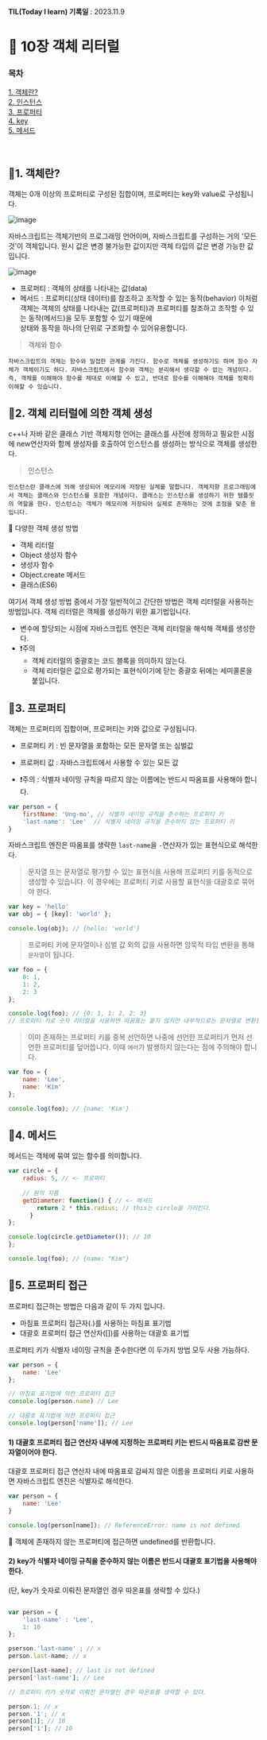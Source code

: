 **TIL(Today I learn) 기록일** : 2023.11.9

# 💼 10장 객체 리터럴 

### 목차

[1. 객체란?](#1-객체란?)   
[2. 인스턴스](#2-객체-리터럴에-의한-객체-생성)   
[3. 프로퍼티](#3-프로퍼티)   
[4. key](#4-메서드)      
[5. 메서드](#5-프로퍼티-접근)   

<br>

## 🥎1. 객체란?

객체는 0개 이상의 프로퍼티로 구성된 집합이며, 프로퍼티는 key와 value로 구성됩니다.

![image](https://user-images.githubusercontent.com/76567238/207200428-1a753d7b-3f9c-44a0-bf7f-e0621bc0ab49.png)


자바스크립트는 객체기반의 프로그래밍 언어이며, 자바스크립트를 구성하는 거의 '모든 것'이 객체입니다.
원시 값은 변경 불가능한 값이지만 객체 타입의 값은 변경 가능한 값입니다.

![image](https://user-images.githubusercontent.com/76567238/207203743-5568aeb3-3faf-4fb3-890b-f0b17689dacd.png)
- 프로퍼티 : 객체의 상태를 나타내는 값(data)
- 메서드 : 프로퍼티(상태 데이터)를 참조하고 조작할 수 있는 동작(behavior)
이처럼 객체는 객체의 상태를 나타내는 값(프로퍼티)과 프로퍼티를 참조하고 조작할 수 있는 동작(메서드)을 모두 포함할 수 있기 때문에   
상태와 동작을 하나의 단위로 구조화할 수 있어유용합니다. 

>객체와 함수
```text
자바스크립트의 객체는 함수와 밀접한 관계를 가진다. 함수로 객체를 생성하기도 하며 함수 자체가 객체이기도 하다. 자바스크립트에서 함수와 객체는 분리해서 생각할 수 없는 개념이다. 즉, 객체를 이해해야 함수를 제대로 이해할 수 있고, 반대로 함수를 이해해야 객체를 정확히 이해할 수 있습니다.
```

## 🥎2. 객체 리터럴에 의한 객체 생성

c++나 자바 같은 클래스 기반 객체지향 언어는 클래스를 사전에 정의하고 필요한 시점에 new연산자와 함께 생성자를 호출하여 인스턴스를 생성하는 방식으로 객체를 생성한다.   
   
>인스턴스
```text
인스턴스란 클래스에 의해 생성되어 메모리에 저장된 실체를 말합니다. 객체지향 프로그래밍에서 객체는 클래스와 인스턴스를 포함한 개념이다. 클래스는 인스턴스를 생성하기 위한 템플릿의 역할을 한다. 인스턴스는 객체가 메모리에 저장되어 실제로 존재하는 것에 초점을 맞춘 용입니다.
```

📌 다양한 객체 생성 방법
- 객체 리터럴
- Object 생성자 함수
- 생성자 함수
- Object.create 메서드
- 클래스(ES6)

여기서 객체 생성 방법 중에서 가장 일반적이고 간단한 방법은 객체 리터럴을 사용하는 방법입니다. 객체 리터럴은 객체를 생성하기 위한 표기법입니다.   
   
- 변수에 할당되는 시점에 자바스크립트 엔진은 객체 리터럴을 해석해 객체를 생성한다.
- ❗️주의
    - 객체 리터럴의 중괄호는 코드 블록을 의미하지 않는다.
    - 객체 리터럴은 값으로 평가되는 표현식이기에 닫는 중괄호 뒤에는 세미콜론을 붙입니다.

## 🥎3. 프로퍼티

객체는 프로퍼티의 집합이며, 프로퍼티는 키와 값으로 구성됩니다.

- 프로퍼티 키 : 빈 문자열을 포함하는 모든 문자열 또는 심벌값
- 프로퍼티 값 : 자바스크립트에서 사용할 수 있는 모든 값

- ❗️주의 : 식별자 네이밍 규칙을 따르지 않는 이름에는 반드시 따옴표를 사용해야 합니다.

```js
var person = {
    firstName: 'Ung-mo', // 식별자 네이밍 규칙을 준수하는 프로퍼티 키
    'last-name': 'Lee'  // 식별자 네이밍 규칙을 준수하지 않는 프로퍼티 키
}
```
자바스크립트 엔진은 따옴표를 생략한 `last-name`을 `-`연산자가 있는 표현식으로 해석한다.

>문자열 또는 문자열로 평가할 수 있는 표현식을 사용해 프로퍼티 키를 동적으로 생성할 수 있습니다.
>이 경우에는 프로퍼티 키로 사용할 표현식을 대괄호로 묶어야 한다.
```js
var key = 'hello'
var obj = { [key]: 'world' };

console.log(obj); // {hello: 'world'}
```

> 프로퍼티 키에 문자열이나 심벌 값 외의 값을 사용하면 암묵적 타입 변환을 통해 `문자열`이 됩니다.
```js
var foo = {
    0: 1,
    1: 2,
    2: 3
};

console.log(foo); // {0: 1, 1: 2, 2: 3}
// 프로퍼티 키로 숫자 리터럴을 사용하면 따옴표는 붙지 않지만 내부적으로는 문자열로 변환된다.
```

>이미 존재하는 프로퍼티 키를 중복 선언하면 나중에 선언한 프로퍼티가 먼저 선언한 프로퍼티를 덮어씁니다. 이때 `에러`가 발생하지 않는다는 점에 주의해야 합니다.
```js
var foo = {
    name: 'Lee',
    name: 'Kim'
};

console.log(foo); // {name: 'Kim'}
```

## 🥎4. 메서드

메서드는 객체에 묶여 있는 함수를 의미합니다.

```js
var circle = {
    radius: 5, // <- 프로퍼티
    
    // 원의 지름
    getDiameter: function() { // <- 메서드
    	return 2 * this.radius; // this는 circle을 가리킨다.
      }
};

console.log(circle.getDiameter()); // 10
};

console.log(foo); // {name: "Kim"}
```

## 🥎5. 프로퍼티 접근

프로퍼티 접근하는 방법은 다음과 같이 두 가지 입니다.

- 마침표 프로퍼티 접근자(.)를 사용하는 마침표 표기법
- 대괄호 프로퍼티 접근 연산자([])를 사용하는 대괄호 표기법

프로퍼티 키가 식별자 네이밍 규칙을 준수한다면 이 두가지 방법 모두 사용 가능하다.

```js
var person = {
    name: 'Lee'
};

// 마침표 표기법에 의한 프로퍼티 접근
console.log(person.name) // Lee

// 대괄호 표기법에 의한 프로퍼티 접근
console.log(person['name']); // Lee
```

#### 1) 대괄호 프로퍼티 접근 연산자 내부에 지정하는 프로퍼티 키는 반드시 따옴표로 감싼 문자열이어야 한다.

대괄호 프로퍼티 접근 연산자 내에 따옴표로 감싸지 않은 이름을 프로퍼티 키로 사용하면 자바스크립트 엔진은 식별자로 해석한다.   

```js
var person = {
    name: 'Lee'
}

console.log(person[name]); // ReferenceError: name is not defined
```

📌 객체에 존재하지 않는 프로퍼티에 접근하면 undefined를 반환합니다.

#### 2) key가 식별자 네이밍 규칙을 준수하지 않는 이름은 반드시 대괄호 표기법을 사용해야 한다. 

 (단, key가 숫자로 이뤄진 문자열인 경우 따온표를 생략할 수 있다.)
```js

var person = {
    'last-name' : 'Lee',
    1: 10
};

pserson.'last-name' ; // x
person.last-name; // x

person[last-name]; // last is not defined
person['last-name']; // Lee

// 프로퍼티 키가 숫자로 이뤄진 문자열인 경우 따온표를 생략할 수 있다. 

person.1; // x
person.'1'; // x
person[1]; // 10
person['1']; // 10

```
